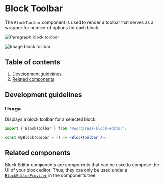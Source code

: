 # Block Toolbar

The `BlockToolbar` component is used to render a toolbar that serves as a wrapper for number of options for each block.

![Paragraph block toolbar](https://make.wordpress.org/core/files/2020/09/paragraph-block-toolbar.png)

![Image block toolbar](https://make.wordpress.org/core/files/2020/09/image-block-toolbar.png)

## Table of contents

1. [Development guidelines](#development-guidelines)
2. [Related components](#related-components)

## Development guidelines

### Usage

Displays a block toolbar for a selected block.

```jsx
import { BlockToolbar } from '@wordpress/block-editor';

const MyBlockToolbar = () => <BlockToolbar />;
```

## Related components

Block Editor components are components that can be used to compose the UI of your block editor. Thus, they can only be used under a [`BlockEditorProvider`](https://github.com/WordPress/gutenberg/blob/HEAD/packages/block-editor/src/components/provider/README.md) in the components tree.

